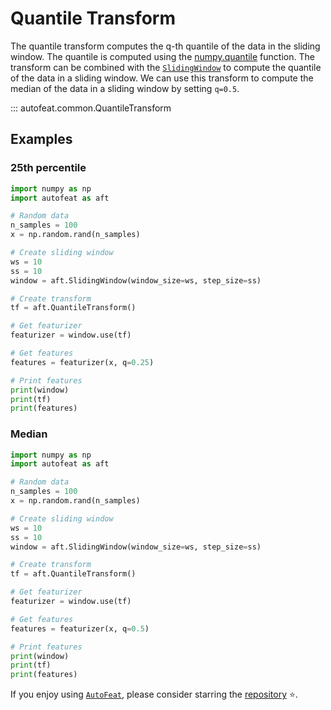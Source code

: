 # Quantile Transform

The quantile transform computes the q-th quantile of the data in the sliding window. The quantile is computed using the [numpy.quantile](https://numpy.org/doc/stable/reference/generated/numpy.quantile.html) function. The transform can be combined with the [`SlidingWindow`](../core/fixed_window.md) to compute the quantile of the data in a sliding window. We can use this transform to compute the median of the data in a sliding window by setting `q=0.5`.

::: autofeat.common.QuantileTransform

## Examples

### 25th percentile

```python
import numpy as np
import autofeat as aft

# Random data
n_samples = 100
x = np.random.rand(n_samples)

# Create sliding window
ws = 10
ss = 10
window = aft.SlidingWindow(window_size=ws, step_size=ss)

# Create transform
tf = aft.QuantileTransform()

# Get featurizer
featurizer = window.use(tf)

# Get features
features = featurizer(x, q=0.25)

# Print features
print(window)
print(tf)
print(features)
```

### Median

```python
import numpy as np
import autofeat as aft

# Random data
n_samples = 100
x = np.random.rand(n_samples)

# Create sliding window
ws = 10
ss = 10
window = aft.SlidingWindow(window_size=ws, step_size=ss)

# Create transform
tf = aft.QuantileTransform()

# Get featurizer
featurizer = window.use(tf)

# Get features
features = featurizer(x, q=0.5)

# Print features
print(window)
print(tf)
print(features)
```


If you enjoy using [`AutoFeat`](../../index.md), please consider starring the [repository](https://github.com/autonlab/AutoFeat) ⭐️.